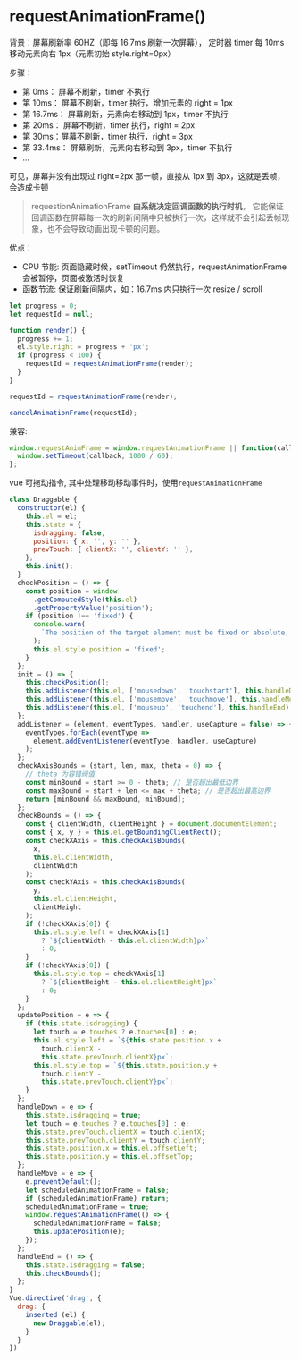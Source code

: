 # requestAnimationFrame()

背景：屏幕刷新率 60HZ（即每 16.7ms 刷新一次屏幕）， 定时器 timer 每 10ms 移动元素向右 1px（元素初始 style.right=0px）

步骤：

- 第 0ms： 屏幕不刷新，timer 不执行
- 第 10ms： 屏幕不刷新，timer 执行，增加元素的 right = 1px
- 第 16.7ms： 屏幕刷新，元素向右移动到 1px，timer 不执行
- 第 20ms： 屏幕不刷新，timer 执行，right = 2px
- 第 30ms：屏幕不刷新，timer 执行，right = 3px
- 第 33.4ms： 屏幕刷新，元素向右移动到 3px，timer 不执行
- ...

可见，屏幕并没有出现过 right=2px 那一帧，直接从 1px 到 3px，这就是丢帧，会造成卡顿

> requestionAnimationFrame **由系统决定回调函数的执行时机**， 它能保证回调函数在屏幕每一次的刷新间隔中只被执行一次，这样就不会引起丢帧现象，也不会导致动画出现卡顿的问题。

优点：

- CPU 节能: 页面隐藏时候，setTimeout 仍然执行，requestAnimationFrame 会被暂停，页面被激活时恢复
- 函数节流: 保证刷新间隔内，如：16.7ms 内只执行一次 resize / scroll

```javascript
let progress = 0;
let requestId = null;

function render() {
  progress += 1;
  el.style.right = progress + 'px';
  if (progress < 100) {
    requestId = requestAnimationFrame(render);
  }
}

requestId = requestAnimationFrame(render);

cancelAnimationFrame(requestId);
```

兼容:

```javascript
window.requestAnimFrame = window.requestAnimationFrame || function(callback) {
  window.setTimeout(callback, 1000 / 60);
};
```

vue 可拖动指令, 其中处理移动移动事件时，使用`requestAnimationFrame`
```javascript
class Draggable {
  constructor(el) {
    this.el = el;
    this.state = {
      isdragging: false,
      position: { x: '', y: '' },
      prevTouch: { clientX: '', clientY: '' },
    };
    this.init();
  }
  checkPosition = () => {
    const position = window
      .getComputedStyle(this.el)
      .getPropertyValue('position');
    if (position !== 'fixed') {
      console.warn(
        `The position of the target element must be fixed or absolute, but it is ${position}, so the program automatically modifies it to 'fixed'`
      );
      this.el.style.position = 'fixed';
    }
  };
  init = () => {
    this.checkPosition();
    this.addListener(this.el, ['mousedown', 'touchstart'], this.handleDown);
    this.addListener(this.el, ['mousemove', 'touchmove'], this.handleMove);
    this.addListener(this.el, ['mouseup', 'touchend'], this.handleEnd);
  };
  addListener = (element, eventTypes, handler, useCapture = false) => {
    eventTypes.forEach(eventType =>
      element.addEventListener(eventType, handler, useCapture)
    );
  };
  checkAxisBounds = (start, len, max, theta = 0) => {
    // theta 为容错阀值
    const minBound = start >= 0 - theta; // 是否超出最低边界
    const maxBound = start + len <= max + theta; // 是否超出最高边界
    return [minBound && maxBound, minBound];
  };
  checkBounds = () => {
    const { clientWidth, clientHeight } = document.documentElement;
    const { x, y } = this.el.getBoundingClientRect();
    const checkXAxis = this.checkAxisBounds(
      x,
      this.el.clientWidth,
      clientWidth
    );
    const checkYAxis = this.checkAxisBounds(
      y,
      this.el.clientHeight,
      clientHeight
    );
    if (!checkXAxis[0]) {
      this.el.style.left = checkXAxis[1]
        ? `${clientWidth - this.el.clientWidth}px`
        : 0;
    }
    if (!checkYAxis[0]) {
      this.el.style.top = checkYAxis[1]
        ? `${clientHeight - this.el.clientHeight}px`
        : 0;
    }
  };
  updatePosition = e => {
    if (this.state.isdragging) {
      let touch = e.touches ? e.touches[0] : e;
      this.el.style.left = `${this.state.position.x +
        touch.clientX -
        this.state.prevTouch.clientX}px`;
      this.el.style.top = `${this.state.position.y +
        touch.clientY -
        this.state.prevTouch.clientY}px`;
    }
  };
  handleDown = e => {
    this.state.isdragging = true;
    let touch = e.touches ? e.touches[0] : e;
    this.state.prevTouch.clientX = touch.clientX;
    this.state.prevTouch.clientY = touch.clientY;
    this.state.position.x = this.el.offsetLeft;
    this.state.position.y = this.el.offsetTop;
  };
  handleMove = e => {
    e.preventDefault();
    let scheduledAnimationFrame = false;
    if (scheduledAnimationFrame) return;
    scheduledAnimationFrame = true;
    window.requestAnimationFrame(() => {
      scheduledAnimationFrame = false;
      this.updatePosition(e);
    });
  };
  handleEnd = () => {
    this.state.isdragging = false;
    this.checkBounds();
  };
}
Vue.directive('drag', {
  drag: {
    inserted (el) {
      new Draggable(el);
    }
  }
})
```